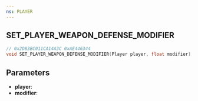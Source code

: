 ```yaml
---
ns: PLAYER
---
```

## SET_PLAYER_WEAPON_DEFENSE_MODIFIER

```c
// 0x2D83BC011CA14A3C 0xAE446344
void SET_PLAYER_WEAPON_DEFENSE_MODIFIER(Player player, float modifier);
```

## Parameters
* **player**: 
* **modifier**: 

